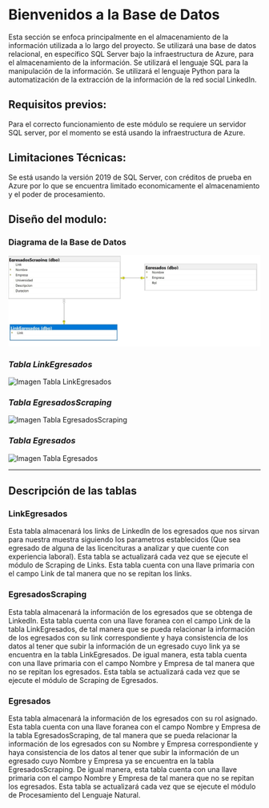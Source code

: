 # Bienvenidos a la Base de Datos
Esta sección se enfoca principalmente en el almacenamiento de la información utilizada a lo largo del proyecto. Se utilizará una base de datos relacional, en específico SQL Server bajo la infraestructura de Azure, para el almacenamiento de la información. Se utilizará el lenguaje SQL para la manipulación de la información. Se utilizará el lenguaje Python para la automatización de la extracción de la información de la red social LinkedIn.

## Requisitos previos:
Para el correcto funcionamiento de este módulo se requiere un servidor SQL server, por el momento se está usando la infraestructura de Azure.

## Limitaciones Técnicas:
Se está usando la versión 2019 de SQL Server, con créditos de prueba en Azure por lo que se encuentra limitado economicamente el almacenamiento y el poder de procesamiento.

## Diseño del modulo:

### Diagrama de la Base de Datos
![Imagen Diagrama de Clase](DiagramaDataBase.jpg)
### **_Tabla LinkEgresados_**
![Imagen Tabla LinkEgresados](Images/TablaA.jpg)
### **_Tabla EgresadosScraping_**
![Imagen Tabla EgresadosScraping](Images/TablaB.jpg)
### **_Tabla Egresados_**
![Imagen Tabla Egresados](Images/TablaB.jpg)

---

## Descripción de las tablas

### LinkEgresados
Esta tabla almacenará los links de LinkedIn de los egresados que nos sirvan para nuestra muestra siguiendo los parametros establecidos (Que sea egresado de alguna de las licencituras a analizar y que cuente con experiencia laboral). Esta tabla se actualizará cada vez que se ejecute el módulo de Scraping de Links. Esta tabla cuenta con una llave primaria con el campo Link de tal manera que no se repitan los links.

### EgresadosScraping
Esta tabla almacenará la información de los egresados que se obtenga de LinkedIn.
Esta tabla cuenta con una llave foranea con el campo Link de la tabla LinkEgresados, de tal manera que se pueda relacionar la información de los egresados con su link correspondiente y haya consistencia de los datos al tener que subir la información de un egresado cuyo link ya se encuentra en la tabla LinkEgresados. De igual manera, esta tabla cuenta con una llave primaria con el campo Nombre y Empresa de tal manera que no se repitan los egresados. Esta tabla se actualizará cada vez que se ejecute el módulo de Scraping de Egresados.

### Egresados
Esta tabla almacenará la información de los egresados con su rol asignado. Esta tabla cuenta con una llave foranea con el campo Nombre y Empresa de la tabla EgresadosScraping, de tal manera que se pueda relacionar la información de los egresados con su Nombre y Empresa correspondiente y haya consistencia de los datos al tener que subir la información de un egresado cuyo Nombre y Empresa ya se encuentra en la tabla EgresadosScraping. De igual manera, esta tabla cuenta con una llave primaria con el campo Nombre y Empresa de tal manera que no se repitan los egresados. Esta tabla se actualizará cada vez que se ejecute el módulo de Procesamiento del Lenguaje Natural.